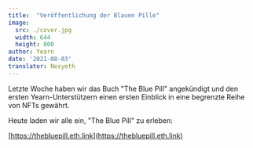 ```yaml
---
title:  "Veröffentlichung der Blauen Pille"
image:
  src: ./cover.jpg
  width: 644
  height: 800
author: Yearn
date: '2021-08-03'
translator: Nesyeth
---
```


Letzte Woche haben wir das Buch "The Blue Pill" angekündigt und den ersten Yearn-Unterstützern einen ersten Einblick in eine begrenzte Reihe von NFTs gewährt.

Heute laden wir alle ein, "The Blue Pill" zu erleben:

[https://thebluepill.eth.link](https://thebluepill.eth.link)

